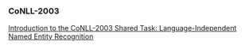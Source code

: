 ### CoNLL-2003

[Introduction to the CoNLL-2003 Shared Task: Language-Independent Named Entity Recognition](https://aclanthology.org/W03-0419/)
